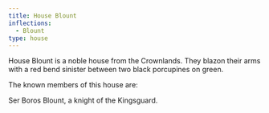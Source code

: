 ```yaml
---
title: House Blount
inflections:
  - Blount
type: house
---
```


House Blount is a noble house from the Crownlands. They blazon their arms with a red bend sinister between two black porcupines on green.

The known members of this house are:

Ser Boros Blount, a knight of the Kingsguard.


